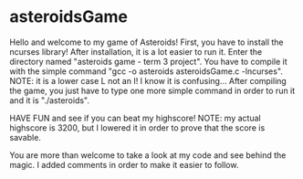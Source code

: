 # asteroidsGame

Hello and welcome to my game of Asteroids!
First, you have to install the ncurses library!
After installation, it is a lot easier to run it.
Enter the directory named "asteroids game - term 3 project".
You have to compile it with the simple command "gcc -o asteroids asteroidsGame.c -lncurses".
NOTE: it is a lower case L not an I! I know it is confusing...
After compiling the game, you just have to type one more simple command in order to run it and it is "./asteroids".

HAVE FUN and see if you can beat my highscore!
    NOTE: my actual highscore is 3200, but I lowered it in order to prove that the score is savable.

You are more than welcome to take a look at my code and see behind the magic.
I added comments in order to make it easier to follow.
